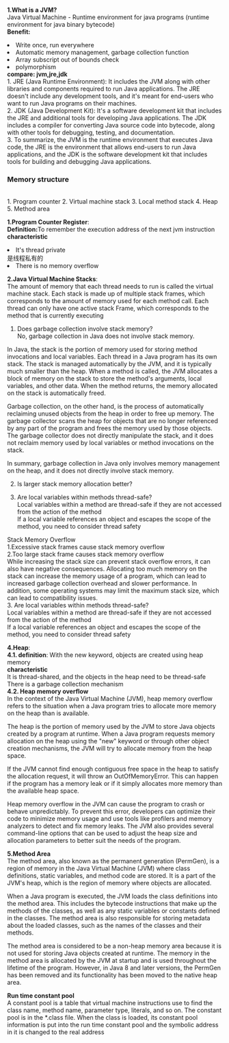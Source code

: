 
<b>1.What is a JVM?</b><br>
Java Virtual Machine - Runtime environment for java programs (runtime environment for java binary bytecode)<br>
<b>Benefit:</b><br>
<li>Write once, run everywhere</li>
<li>Automatic memory management, garbage collection function</li>
<li>Array subscript out of bounds check</li>
<li>polymorphism</li>
<b>compare: jvm,jre,jdk</b><br>
1. JRE (Java Runtime Environment): It includes the JVM along with other libraries and components required to run Java applications. The JRE doesn't include any development tools, and it's meant for end-users who want to run Java programs on their machines.<br>
2. JDK (Java Development Kit): It's a software development kit that includes the JRE and additional tools for developing Java applications. The JDK includes a compiler for converting Java source code into bytecode, along with other tools for debugging, testing, and documentation.<br>
3. To summarize, the JVM is the runtime environment that executes Java code, the JRE is the environment that allows end-users to run Java applications, and the JDK is the software development kit that includes tools for building and debugging Java applications.<br>

<h3>Memory structure</h3><br>
1. Program counter 2. Virtual machine stack 3. Local method stack 4. Heap 5. Method area <br>

<b>1.Program Counter Register</b>:<br>
<b>Definition:</b>To remember the execution address of the next jvm instruction<br>
<b>characteristic</b>
<li>It's thread private</li>是线程私有的
<li>There is no memory overflow</li>

<b>2.Java Virtual Machine Stacks</b>:<br>
The amount of memory that each thread needs to run is called the virtual machine stack. Each stack is made up of multiple stack frames, which corresponds to the amount of memory used for each method call. Each thread can only have one active stack Frame, which corresponds to the method that is currently executing<br>

1. Does garbage collection involve stack memory?<br>
No, garbage collection in Java does not involve stack memory.

In Java, the stack is the portion of memory used for storing method invocations and local variables. Each thread in a Java program has its own stack. The stack is managed automatically by the JVM, and it is typically much smaller than the heap. When a method is called, the JVM allocates a block of memory on the stack to store the method's arguments, local variables, and other data. When the method returns, the memory allocated on the stack is automatically freed.

Garbage collection, on the other hand, is the process of automatically reclaiming unused objects from the heap in order to free up memory. The garbage collector scans the heap for objects that are no longer referenced by any part of the program and frees the memory used by those objects. The garbage collector does not directly manipulate the stack, and it does not reclaim memory used by local variables or method invocations on the stack.

In summary, garbage collection in Java only involves memory management on the heap, and it does not directly involve stack memory.

2. Is larger stack memory allocation better?<br>


4. Are local variables within methods thread-safe?<br>
Local variables within a method are thread-safe if they are not accessed from the action of the method<br>
If a local variable references an object and escapes the scope of the method, you need to consider thread safety<br>

Stack Memory Overflow <br>
1.Excessive stack frames cause stack memory overflow<br>
2.Too large stack frame causes stack memory overflow<br>
While increasing the stack size can prevent stack overflow errors, it can also have negative consequences. Allocating too much memory on the stack can increase the memory usage of a program, which can lead to increased garbage collection overhead and slower performance. In addition, some operating systems may limit the maximum stack size, which can lead to compatibility issues.<br>
3. Are local variables within methods thread-safe?<br>
Local variables within a method are thread-safe if they are not accessed from the action of the method<br>
If a local variable references an object and escapes the scope of the method, you need to consider thread safety<br>


<b>4.Heap</b>:<br>
<b>4.1. definition</b>: With the new keyword, objects are created using heap memory<br>
<b>characteristic</b><br>
It is thread-shared, and the objects in the heap need to be thread-safe<br>
There is a garbage collection mechanism<br>
<b>4.2. Heap memory overflow</b><br>
In the context of the Java Virtual Machine (JVM), heap memory overflow refers to the situation when a Java program tries to allocate more memory on the heap than is available.

The heap is the portion of memory used by the JVM to store Java objects created by a program at runtime. When a Java program requests memory allocation on the heap using the "new" keyword or through other object creation mechanisms, the JVM will try to allocate memory from the heap space.

If the JVM cannot find enough contiguous free space in the heap to satisfy the allocation request, it will throw an OutOfMemoryError. This can happen if the program has a memory leak or if it simply allocates more memory than the available heap space.

Heap memory overflow in the JVM can cause the program to crash or behave unpredictably. To prevent this error, developers can optimize their code to minimize memory usage and use tools like profilers and memory analyzers to detect and fix memory leaks. The JVM also provides several command-line options that can be used to adjust the heap size and allocation parameters to better suit the needs of the program.<br>


<b>5.Method Area</b><br>
The method area, also known as the permanent generation (PermGen), is a region of memory in the Java Virtual Machine (JVM) where class definitions, static variables, and method code are stored. It is a part of the JVM's heap, which is the region of memory where objects are allocated.

When a Java program is executed, the JVM loads the class definitions into the method area. This includes the bytecode instructions that make up the methods of the classes, as well as any static variables or constants defined in the classes. The method area is also responsible for storing metadata about the loaded classes, such as the names of the classes and their methods.

The method area is considered to be a non-heap memory area because it is not used for storing Java objects created at runtime. The memory in the method area is allocated by the JVM at startup and is used throughout the lifetime of the program. However, in Java 8 and later versions, the PermGen has been removed and its functionality has been moved to the native heap area.

<b>Run time constant pool</b><br>
A constant pool is a table that virtual machine instructions use to find the class name, method name, parameter type, literals, and so on. The constant pool is in the *.class file. When the class is loaded, its constant pool information is put into the run time constant pool and the symbolic address in it is changed to the real address<br>








